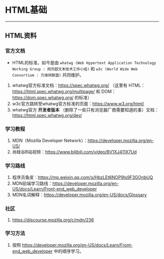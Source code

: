 # HTML基础

---

## HTML资料

### 官方文档

- HTML的标准，如今是由 `whatwg (Web Hypertext Application Technology Working Group : 网页超文本技术工作小组)` 和 `w3c (World Wide Web Consortium : 万维网联盟)` 共同维护。

1. whatwg官方标准文档：https://spec.whatwg.org/ （这里有 HTML：https://html.spec.whatwg.org/multipage/ 和 DOM：https://dom.spec.whatwg.org/ 的标准）
2. w3c官方跳转至whatwg官方标准的页面：https://www.w3.org/html/
3. whatwg官方 **开发者版本** （删除了一些只有浏览器厂商需要知道的事）文档：https://html.spec.whatwg.org/dev/

### 学习教程

1. MDN（Mozilla Developer Network）：https://developer.mozilla.org/en-US/
2. 尚硅谷B站视频：https://www.bilibili.com/video/BV1XJ411X7Ud

### 学习路线

1. 程序员鱼皮：https://mp.weixin.qq.com/s/HbzLEt6NOP9Is9F3GOnbUQ
1. MDN前端学习路线：https://developer.mozilla.org/en-US/docs/Learn/Front-end_web_developer
1. MDN名词解释：https://developer.mozilla.org/en-US/docs/Glossary

### 社区

1. https://discourse.mozilla.org/c/mdn/236

### 学习方法

1. 按照 https://developer.mozilla.org/en-US/docs/Learn/Front-end_web_developer 中的顺序学习。


